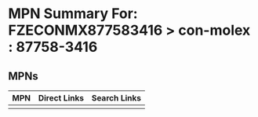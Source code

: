 



# MPN Summary For: FZECONMX877583416 > con-molex : 87758-3416

## MPNs
  

|MPN|Direct Links|Search Links|
| :--- | :--- | :--- |
||||
